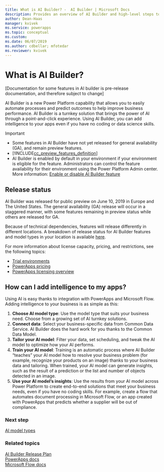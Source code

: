 ```yaml
---
title: What is AI Builder? -  AI Builder | Microsoft Docs
description: Provides an overview of AI Builder and high-level steps to add intelligence to your apps by using the AI models that are built using AI Builder
author: Dean-Haas
manager: kvivek
ms.service: powerapps
ms.topic: conceptual
ms.custom: 
ms.date: 06/07/2019
ms.author: cdbellar; mfotedar
ms.reviewer: kvivek
---
```


# What is AI Builder?

[Documentation for some features in AI builder is pre-release documentation, and therefore subject to change]

AI Builder is a new Power Platform capability that allows you to easily automate processes and predict outcomes to help improve business performance. AI Builder is a turnkey solution that brings the power of AI through a point-and-click experience. Using AI Builder, you can add intelligence to your apps even if you have no coding or data science skills.

 > [!IMPORTANT]
 >
 > - Some features in AI Builder have not yet released for general availability (GA), and remain preview features.
 > - [!INCLUDE[cc_preview_features_definition](./includes/cc-preview-features-definition.md)]
 > - AI Builder is enabled by default in your environment if your environment is eligible for the feature. Administrators can control the feature availability for their environment using the Power Platform Admin center. More information: [Enable or disable AI Builder feature](administer.md#enable-or-disable-ai-builder-feature)

## Release status

AI Builder was released for public preview on June 10, 2019 in Europe and The United States. The general availability (GA) release will occur in a staggered manner, with some features remaining in preview status while others are released for GA. 

Because of technical dependencies, features will release differently in different locations.  A breakdown of release status for AI Builder features and model types in your location is available [here](https://go.microsoft.com/fwlink/?linkid=2102828).

For more information about license capacity, pricing, and restrictions, see the following topics:

 - [Trial environments](https://docs.microsoft.com/en-us/power-platform/admin/trial-environments)
 - [PowerApps pricing](https://docs.microsoft.com/en-us/power-platform/admin/signup-for-powerapps-admin)
 - [PowerApps licensing overview](//power-platform/admin/pricing-billing-skus)

## How can I add intelligence to my apps?

Using AI is easy thanks to integration with PowerApps and Microsoft Flow. Adding intelligence to your business is as simple as this: 

1. **Choose AI model type**: Use the model type that suits your business need. Choose from a growing set of AI turnkey solutions.
1. **Connect data**: Select your business-specific data from Common Data Service. AI Builder does the hard work for you thanks to the Common Data Model. 
1. **Tailor your AI model**: Filter your data, set scheduling, and tweak the AI model to optimize how your AI performs.
1. **Train your AI model**: Training is an automatic process where AI Builder “teaches” your AI model how to resolve your business problem (for example, recognize your products on an image) thanks to your business data and tailoring. When trained, your AI model can generate insights, such as the result of a prediction or the list and number of objects detected in an image. 
1. **Use your AI model’s insights**: Use the results from your AI model across Power Platform to create end-to-end solutions that meet your business needs, even if you have no coding skills.  For example, create a flow that automates document processing in Microsoft Flow, or an app created with PowerApps that predicts whether a supplier will be out of compliance.

### Next step

[AI model types](model-types.md) 

### Related topics

[AI Builder Release Plan](/power-platform-release-plan/2019wave2/ai-builder/planned-features)<br/>
[PowerApps docs](https://docs.microsoft.com/powerapps/)<br/>
[Microsoft Flow docs](https://docs.microsoft.com/flow/getting-started)
